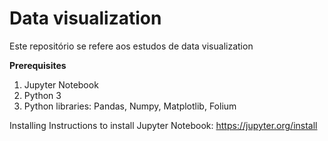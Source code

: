# Data visualization 

Este repositório se refere aos estudos de data visualization

**Prerequisites**
1. Jupyter Notebook
2. Python 3
3. Python libraries: Pandas, Numpy, Matplotlib, Folium

Installing Instructions to install Jupyter Notebook: https://jupyter.org/install
